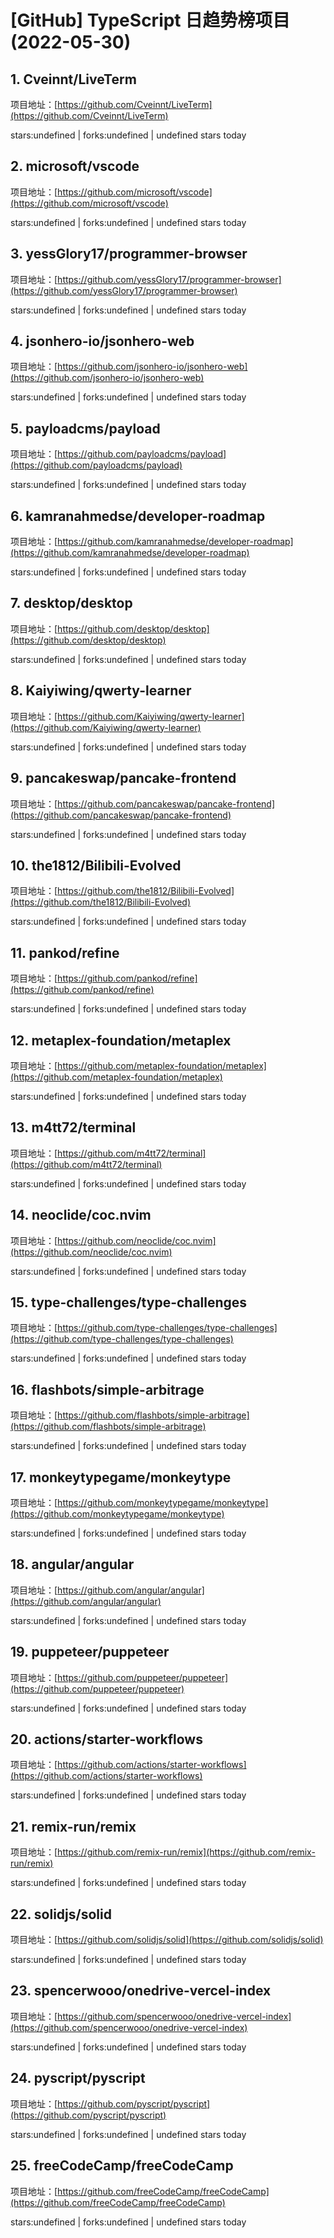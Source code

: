 # [GitHub] TypeScript 日趋势榜项目(2022-05-30)

## 1. Cveinnt/LiveTerm 

项目地址：[https://github.com/Cveinnt/LiveTerm](https://github.com/Cveinnt/LiveTerm)

stars:undefined | forks:undefined | undefined stars today 



## 2. microsoft/vscode 

项目地址：[https://github.com/microsoft/vscode](https://github.com/microsoft/vscode)

stars:undefined | forks:undefined | undefined stars today 



## 3. yessGlory17/programmer-browser 

项目地址：[https://github.com/yessGlory17/programmer-browser](https://github.com/yessGlory17/programmer-browser)

stars:undefined | forks:undefined | undefined stars today 



## 4. jsonhero-io/jsonhero-web 

项目地址：[https://github.com/jsonhero-io/jsonhero-web](https://github.com/jsonhero-io/jsonhero-web)

stars:undefined | forks:undefined | undefined stars today 



## 5. payloadcms/payload 

项目地址：[https://github.com/payloadcms/payload](https://github.com/payloadcms/payload)

stars:undefined | forks:undefined | undefined stars today 



## 6. kamranahmedse/developer-roadmap 

项目地址：[https://github.com/kamranahmedse/developer-roadmap](https://github.com/kamranahmedse/developer-roadmap)

stars:undefined | forks:undefined | undefined stars today 



## 7. desktop/desktop 

项目地址：[https://github.com/desktop/desktop](https://github.com/desktop/desktop)

stars:undefined | forks:undefined | undefined stars today 



## 8. Kaiyiwing/qwerty-learner 

项目地址：[https://github.com/Kaiyiwing/qwerty-learner](https://github.com/Kaiyiwing/qwerty-learner)

stars:undefined | forks:undefined | undefined stars today 



## 9. pancakeswap/pancake-frontend 

项目地址：[https://github.com/pancakeswap/pancake-frontend](https://github.com/pancakeswap/pancake-frontend)

stars:undefined | forks:undefined | undefined stars today 



## 10. the1812/Bilibili-Evolved 

项目地址：[https://github.com/the1812/Bilibili-Evolved](https://github.com/the1812/Bilibili-Evolved)

stars:undefined | forks:undefined | undefined stars today 



## 11. pankod/refine 

项目地址：[https://github.com/pankod/refine](https://github.com/pankod/refine)

stars:undefined | forks:undefined | undefined stars today 



## 12. metaplex-foundation/metaplex 

项目地址：[https://github.com/metaplex-foundation/metaplex](https://github.com/metaplex-foundation/metaplex)

stars:undefined | forks:undefined | undefined stars today 



## 13. m4tt72/terminal 

项目地址：[https://github.com/m4tt72/terminal](https://github.com/m4tt72/terminal)

stars:undefined | forks:undefined | undefined stars today 



## 14. neoclide/coc.nvim 

项目地址：[https://github.com/neoclide/coc.nvim](https://github.com/neoclide/coc.nvim)

stars:undefined | forks:undefined | undefined stars today 



## 15. type-challenges/type-challenges 

项目地址：[https://github.com/type-challenges/type-challenges](https://github.com/type-challenges/type-challenges)

stars:undefined | forks:undefined | undefined stars today 



## 16. flashbots/simple-arbitrage 

项目地址：[https://github.com/flashbots/simple-arbitrage](https://github.com/flashbots/simple-arbitrage)

stars:undefined | forks:undefined | undefined stars today 



## 17. monkeytypegame/monkeytype 

项目地址：[https://github.com/monkeytypegame/monkeytype](https://github.com/monkeytypegame/monkeytype)

stars:undefined | forks:undefined | undefined stars today 



## 18. angular/angular 

项目地址：[https://github.com/angular/angular](https://github.com/angular/angular)

stars:undefined | forks:undefined | undefined stars today 



## 19. puppeteer/puppeteer 

项目地址：[https://github.com/puppeteer/puppeteer](https://github.com/puppeteer/puppeteer)

stars:undefined | forks:undefined | undefined stars today 



## 20. actions/starter-workflows 

项目地址：[https://github.com/actions/starter-workflows](https://github.com/actions/starter-workflows)

stars:undefined | forks:undefined | undefined stars today 



## 21. remix-run/remix 

项目地址：[https://github.com/remix-run/remix](https://github.com/remix-run/remix)

stars:undefined | forks:undefined | undefined stars today 



## 22. solidjs/solid 

项目地址：[https://github.com/solidjs/solid](https://github.com/solidjs/solid)

stars:undefined | forks:undefined | undefined stars today 



## 23. spencerwooo/onedrive-vercel-index 

项目地址：[https://github.com/spencerwooo/onedrive-vercel-index](https://github.com/spencerwooo/onedrive-vercel-index)

stars:undefined | forks:undefined | undefined stars today 



## 24. pyscript/pyscript 

项目地址：[https://github.com/pyscript/pyscript](https://github.com/pyscript/pyscript)

stars:undefined | forks:undefined | undefined stars today 



## 25. freeCodeCamp/freeCodeCamp 

项目地址：[https://github.com/freeCodeCamp/freeCodeCamp](https://github.com/freeCodeCamp/freeCodeCamp)

stars:undefined | forks:undefined | undefined stars today 



